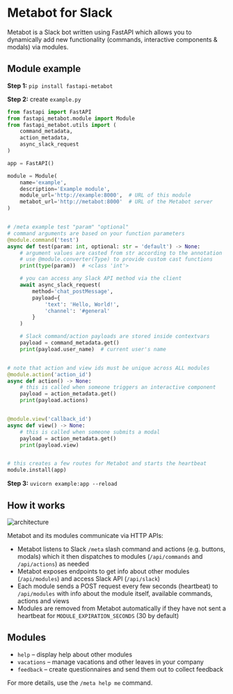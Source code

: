 # Metabot for Slack
Metabot is a Slack bot written using FastAPI which allows you to dynamically 
add new functionality (commands, interactive components & modals) via modules.

## Module example
**Step 1:** `pip install fastapi-metabot`

**Step 2:** create `example.py`
```python
from fastapi import FastAPI
from fastapi_metabot.module import Module
from fastapi_metabot.utils import (
    command_metadata, 
    action_metadata, 
    async_slack_request
)

app = FastAPI()

module = Module(
    name='example',
    description='Example module',
    module_url='http://example:8000',  # URL of this module
    metabot_url='http://metabot:8000'  # URL of the Metabot server
)


# /meta example test "param" "optional"
# command arguments are based on your function parameters
@module.command('test')  
async def test(param: int, optional: str = 'default') -> None:
    # argument values are casted from str according to the annotation
    # use @module.converter(Type) to provide custom cast functions
    print(type(param))  # <class 'int'>

    # you can access any Slack API method via the client
    await async_slack_request(
        method='chat_postMessage',
        payload={
            'text': 'Hello, World!',
            'channel': '#general'
        }
    )

    # Slack command/action payloads are stored inside contextvars
    payload = command_metadata.get()
    print(payload.user_name)  # current user's name


# note that action and view ids must be unique across ALL modules
@module.action('action_id')
async def action() -> None:
    # this is called when someone triggers an interactive component
    payload = action_metadata.get()
    print(payload.actions)


@module.view('callback_id')
async def view() -> None:
    # this is called when someone submits a modal
    payload = action_metadata.get()
    print(payload.view)


# this creates a few routes for Metabot and starts the heartbeat
module.install(app)
```

**Step 3:** `uvicorn example:app --reload`

## How it works
![architecture](https://user-images.githubusercontent.com/22105178/82678326-157d3580-9c52-11ea-896a-c678accf229d.png)

Metabot and its modules communicate via HTTP APIs:

* Metabot listens to Slack `/meta` slash command and actions (e.g. buttons, 
modals) which it then dispatches to modules 
(`/api/commands` and `/api/actions`) as needed
* Metabot exposes endpoints to get info about other modules 
(`/api/modules`) and access Slack API (`/api/slack`)
* Each module sends a POST request every few seconds (heartbeat) to 
`/api/modules` with info about the module itself, available commands, 
actions and views
* Modules are removed from Metabot automatically if they have not sent 
a heartbeat for `MODULE_EXPIRATION_SECONDS` (30 by default)

## Modules
* `help` – display help about other modules
* `vacations` – manage vacations and other leaves in your company
* `feedback` – create questionnaires and send them out to collect feedback

For more details, use the `/meta help me` command. 
